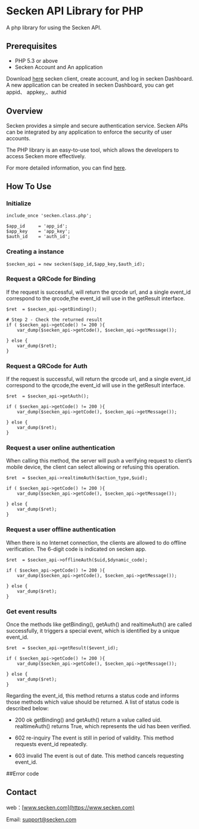 # Secken API Library for PHP

A php library for using the Secken API.


## Prerequisites

 * PHP 5.3 or above
 * Secken Account and An application
 
 Download [here](https://www.secken.com/download) secken client, create account, and log in secken Dashboard.    
 A new application can be created in secken Dashboard, you can get appid、 appkey,、authid

## Overview

Secken provides a simple and secure authentication service. Secken APIs can be integrated by any application to enforce the security of user accounts. 

The PHP library is an easy-to-use tool, which allows the developers to access Secken more effectively.

For more detailed information, you can find [here](https://www.secken.com/api/).



## How To Use
### Initialize 

	include_once 'secken.class.php';

    $app_id     = 'app_id';
    $app_key    = 'app_key';
    $auth_id    = 'auth_id';


### Creating a instance

	$secken_api = new secken($app_id,$app_key,$auth_id);

### Request a QRCode for Binding

If the request is successful, will return the qrcode url,
and a single event_id correspond to the qrcode,the event_id will use in the getResult interface.

    $ret  = $secken_api->getBinding();

    # Step 2 - Check the returned result
    if ( $secken_api->getCode() != 200 ){
        var_dump($secken_api->getCode(), $secken_api->getMessage());

    } else {
        var_dump($ret);
    }


### Request a QRCode for Auth

If the request is successful, will return the qrcode url,
and a single event_id correspond to the qrcode,the event_id will use in the getResult interface.

    $ret  = $secken_api->getAuth();

    if ( $secken_api->getCode() != 200 ){
        var_dump($secken_api->getCode(), $secken_api->getMessage());

    } else {
        var_dump($ret);
    }

### Request a user online authentication

When calling this method, the server will push a verifying request to client’s mobile device, the client can select allowing or refusing this operation.

    $ret  = $secken_api->realtimeAuth($action_type,$uid);
    
    if ( $secken_api->getCode() != 200 ){
        var_dump($secken_api->getCode(), $secken_api->getMessage());

    } else {
        var_dump($ret);
    }

### Request a user offline authentication

When there is no Internet connection, the clients are allowed to do offline verification. The 6-digit code is indicated on secken app.

    $ret  = $secken_api->offlineAuth($uid,$dynamic_code);

    if ( $secken_api->getCode() != 200 ){
        var_dump($secken_api->getCode(), $secken_api->getMessage());

    } else {
        var_dump($ret);
    }
    
    
### Get event results

Once the methods like getBinding(), getAuth() and realtimeAuth() are called successfully, it triggers a special event, which is identified by a unique event_id. 


    $ret  = $secken_api->getResult($event_id);

    if ( $secken_api->getCode() != 200 ){
        var_dump($secken_api->getCode(), $secken_api->getMessage());

    } else {
        var_dump($ret);
    }
    
Regarding the event_id, this method returns a status code and informs those methods which value should be returned. A list of status code is described below:

* 200 ok
getBinding() and getAuth() return a value called uid. realtimeAuth() returns True, which represents the uid has been verified.

* 602 re-inquiry
The event is still in period of validity. This method requests event_id repeatedly.

* 603 invalid
The event is out of date. This method cancels requesting event_id.   

    
##Error code
 

## Contact

web：[www.secken.com](https://www.secken.com)    

Email: [support@secken.com](mailto:support@secken.com)